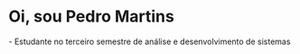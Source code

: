 
<H1>Oi, sou Pedro Martins</H1>
- Estudante no terceiro semestre de análise e desenvolvimento de sistemas
<br>
<picture>
  <source
    srcset="https://github-readme-stats.vercel.app/api?username=PedroDaviFM&show_icons=true&theme=dark"
    media="(prefers-color-scheme: dark)"
  />
  <source
    srcset="https://github-readme-stats.vercel.app/api?username=PedroDaviFM&show_icons=true"
    media="(prefers-color-scheme: light), (prefers-color-scheme: green)"
  />
